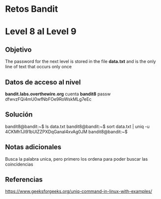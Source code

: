 # Retos Bandit 

# Level 8 al Level 9

## Objetivo 

The password for the next level is stored in the file **data.txt** and is the only line of text that occurs only once
## Datos de acceso al nivel 
**bandit.labs.overthewire.org**
cuenta
**bandit8**
passw
dfwvzFQi4mU0wfNbFOe9RoWskMLg7eEc

## Solución 

bandit8@bandit:~$ ls
data.txt
bandit8@bandit:~$ sort data.txt | uniq -u
4CKMh1JI91bUIZZPXDqGanal4xvAg0JM
bandit8@bandit:~$
## Notas adicionales
Busca la palabra unica, pero primero los ordena para poder buscar las coincidencias
## Referencias 
https://www.geeksforgeeks.org/uniq-command-in-linux-with-examples/